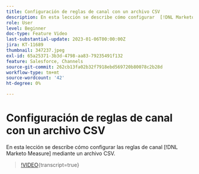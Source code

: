 ```yaml
---
title: Configuración de reglas de canal con un archivo CSV
description: En esta lección se describe cómo configurar  [!DNL Marketo Measure] reglas de canal mediante un archivo CSV.
role: User
level: Beginner
doc-type: Feature Video
last-substantial-update: 2023-01-06T00:00:00Z
jira: KT-11689
thumbnail: 347237.jpeg
exl-id: 65a25371-3b3d-4798-aa83-79235491f132
feature: Salesforce, Channels
source-git-commit: 262cb13fa02b32f7918ebd569720b80078c2b28d
workflow-type: tm+mt
source-wordcount: '42'
ht-degree: 0%

---
```


# Configuración de reglas de canal con un archivo CSV

En esta lección se describe cómo configurar las reglas de canal [!DNL Marketo Measure] mediante un archivo CSV.

>[!VIDEO](https://video.tv.adobe.com/v/347237/?learn=on){transcript=true}
